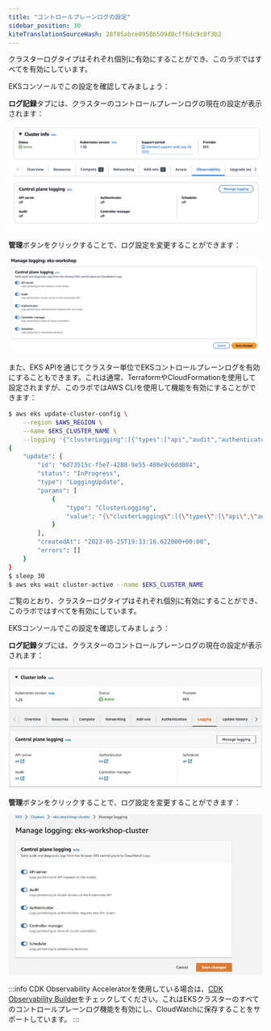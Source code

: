 ```yaml
---
title: "コントロールプレーンログの設定"
sidebar_position: 30
kiteTranslationSourceHash: 28f85abce0950b509d0cff6dc9c0f3b2
---
```


クラスターログタイプはそれぞれ個別に有効にすることができ、このラボではすべてを有効にしています。

EKSコンソールでこの設定を確認してみましょう：

<ConsoleButton url="https://console.aws.amazon.com/eks/home#/clusters/eks-workshop?selectedTab=cluster-logging-tab" service="eks" label="EKSコンソールを開く"/>

**ログ記録**タブには、クラスターのコントロールプレーンログの現在の設定が表示されます：

![EKS Console Observability Tab](./assets/logging-cluster-observability-tab.webp)
![EKS Console Control Plane Tab](./assets/logging-cluster-control-plane-logging-tab.webp)

**管理**ボタンをクリックすることで、ログ設定を変更することができます：

![Enable Logging](./assets/logging-cluster-enable-control-plane-logging.webp)

また、EKS APIを通じてクラスター単位でEKSコントロールプレーンログを有効にすることもできます。これは通常、TerraformやCloudFormationを使用して設定されますが、このラボではAWS CLIを使用して機能を有効にすることができます：

```bash hook=cluster-logging
$ aws eks update-cluster-config \
    --region $AWS_REGION \
    --name $EKS_CLUSTER_NAME \
    --logging '{"clusterLogging":[{"types":["api","audit","authenticator","controllerManager","scheduler"],"enabled":true}]}'
{
    "update": {
        "id": "6d73515c-f5e7-4288-9e55-480e9c6dd084",
        "status": "InProgress",
        "type": "LoggingUpdate",
        "params": [
            {
                "type": "ClusterLogging",
                "value": "{\"clusterLogging\":[{\"types\":[\"api\",\"audit\",\"authenticator\",\"controllerManager\",\"scheduler\"],\"enabled\":true}]}"
            }
        ],
        "createdAt": "2023-05-25T19:33:16.622000+00:00",
        "errors": []
    }
}
$ sleep 30
$ aws eks wait cluster-active --name $EKS_CLUSTER_NAME
```

ご覧のとおり、クラスターログタイプはそれぞれ個別に有効にすることができ、このラボではすべてを有効にしています。

EKSコンソールでこの設定を確認してみましょう：

<ConsoleButton url="https://console.aws.amazon.com/eks/home#/clusters/eks-workshop?selectedTab=cluster-logging-tab" service="eks" label="EKSコンソールを開く"/>

**ログ記録**タブには、クラスターのコントロールプレーンログの現在の設定が表示されます：

![EKS Console Logging Tab](./assets/logging-cluster-logging-tab.webp)

**管理**ボタンをクリックすることで、ログ設定を変更することができます：

![Enable Logging](./assets/logging-cluster-enable-logging.webp)

:::info
CDK Observability Acceleratorを使用している場合は、[CDK Observability Builder](https://aws-quickstart.github.io/cdk-eks-blueprints/builders/observability-builder/#supported-methods)をチェックしてください。これはEKSクラスターのすべてのコントロールプレーンログ機能を有効にし、CloudWatchに保存することをサポートしています。
:::

